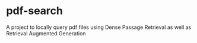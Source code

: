 # pdf-search
A project to locally query pdf files using Dense Passage Retrieval as well as Retrieval Augmented Generation
